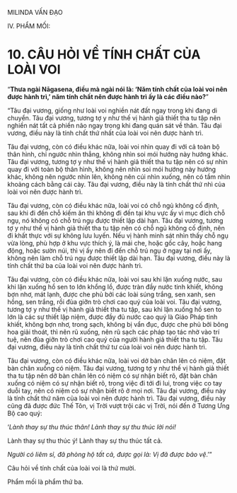 MILINDA VẤN ĐẠO

IV. PHẨM MỐI:

# 10. CÂU HỎI VỀ TÍNH CHẤT CỦA LOÀI VOI

“**Thưa ngài Nāgasena, điều mà ngài nói là: ‘Năm tính chất của loài voi nên được hành trì,’ năm tính chất nên được hành trì ấy là các điều nào?**”

“Tâu đại vương, giống như loài voi nghiền nát đất ngay trong khi đang di chuyển. Tâu đại vương, tương tợ y như thế vị hành giả thiết tha tu tập nên nghiền nát tất cả phiền não ngay trong khi đang quán sát về thân. Tâu đại vương, điều này là tính chất thứ nhất của loài voi nên được hành trì.

Tâu đại vương, còn có điều khác nữa, loài voi nhìn quay đi với cả toàn bộ thân hình, chỉ ngước nhìn thẳng, không nhìn soi mói hướng này hướng khác. Tâu đại vương, tương tợ y như thế vị hành giả thiết tha tu tập nên có sự nhìn quay đi với toàn bộ thân hình, không nên nhìn soi mói hướng này hướng khác, không nên ngước nhìn lên, không nên cúi nhìn xuống, nên có tầm nhìn khoảng cách bằng cái cày. Tâu đại vương, điều này là tính chất thứ nhì của loài voi nên được hành trì.

Tâu đại vương, còn có điều khác nữa, loài voi có chỗ ngủ không cố định, sau khi đi đến chỗ kiếm ăn thì không đi đến tại khu vực ấy vì mục đích chỗ ngụ, nó không có chỗ trú ngụ được thiết lập dài hạn. Tâu đại vương, tương tợ y như thế vị hành giả thiết tha tu tập nên có chỗ ngủ không cố định, nên đi khất thực với sự không lưu luyến. Nếu vị hành minh sát nhìn thấy chỗ ngụ vừa lòng, phù hợp ở khu vực thích ý, là mái che, hoặc gốc cây, hoặc hang động, hoặc sườn núi, thì vị ấy nên đi đến chỗ trú ngụ ở ngay tại nơi ấy, không nên làm chỗ trú ngụ được thiết lập dài hạn. Tâu đại vương, điều này là tính chất thứ ba của loài voi nên được hành trì.

Tâu đại vương, còn có điều khác nữa, loài voi sau khi lặn xuống nước, sau khi lặn xuống hồ sen to lớn khổng lồ, được tràn đầy nước tinh khiết, không bợn nhơ, mát lạnh, được che phủ bởi các loài súng trắng, sen xanh, sen hồng, sen trắng, rồi đùa giỡn trò chơi cao quý của loài voi. Tâu đại vương, tương tợ y như thế vị hành giả thiết tha tu tập, sau khi lặn xuống hồ sen to lớn là các sự thiết lập niệm, được đầy đủ nước cao quý là Giáo Pháp tinh khiết, không bợn nhơ, trong sạch, không bị vẩn đục, được che phủ bởi bông hoa giải thoát, thì nên rũ xuống, nên rũ sạch các pháp tạo tác nhờ vào trí tuệ, nên đùa giỡn trò chơi cao quý của người hành giả thiết tha tu tập. Tâu đại vương, điều này là tính chất thứ tư của loài voi nên được hành trì.

Tâu đại vương, còn có điều khác nữa, loài voi dở bàn chân lên có niệm, đặt bàn chân xuống có niệm. Tâu đại vương, tương tợ y như thế vị hành giả thiết tha tu tập nên dở bàn chân lên có niệm có sự nhận biết rõ, đặt bàn chân xuống có niệm có sự nhận biết rõ, trong việc đi tới đi lui, trong việc co tay duỗi tay, nên có niệm có sự nhận biết rõ ở mọi nơi. Tâu đại vương, điều này là tính chất thứ năm của loài voi nên được hành trì. Tâu đại vương, điều này cũng đã được đức Thế Tôn, vị Trời vượt trội các vị Trời, nói đến ở Tương Ưng Bộ cao quý:

‘_Lành thay sự thu thúc thân! Lành thay sự thu thúc lời nói!_

Lành thay sự thu thúc ý! Lành thay sự thu thúc tất cả.

_Người có liêm sỉ, đã phòng hộ tất cả, được gọi là: Vị đã được bảo vệ_.’”

Câu hỏi về tính chất của loài voi là thứ mười.

Phẩm mối là phẩm thứ ba.
